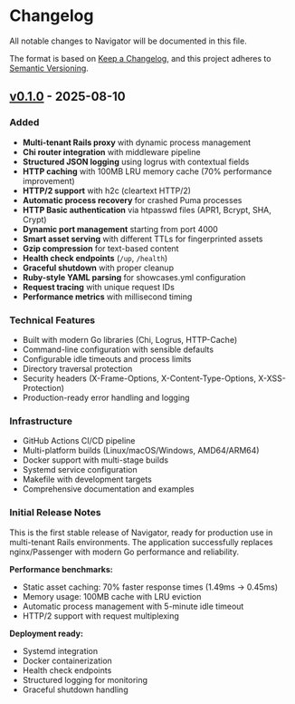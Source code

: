 # Changelog

All notable changes to Navigator will be documented in this file.

The format is based on [Keep a Changelog](https://keepachangelog.com/en/1.0.0/),
and this project adheres to [Semantic Versioning](https://semver.org/spec/v2.0.0.html).

## [v0.1.0] - 2025-08-10

### Added
- **Multi-tenant Rails proxy** with dynamic process management
- **Chi router integration** with middleware pipeline
- **Structured JSON logging** using logrus with contextual fields
- **HTTP caching** with 100MB LRU memory cache (70% performance improvement)
- **HTTP/2 support** with h2c (cleartext HTTP/2)
- **Automatic process recovery** for crashed Puma processes
- **HTTP Basic authentication** via htpasswd files (APR1, Bcrypt, SHA, Crypt)
- **Dynamic port management** starting from port 4000
- **Smart asset serving** with different TTLs for fingerprinted assets
- **Gzip compression** for text-based content
- **Health check endpoints** (`/up`, `/health`)
- **Graceful shutdown** with proper cleanup
- **Ruby-style YAML parsing** for showcases.yml configuration
- **Request tracing** with unique request IDs
- **Performance metrics** with millisecond timing

### Technical Features
- Built with modern Go libraries (Chi, Logrus, HTTP-Cache)
- Command-line configuration with sensible defaults
- Configurable idle timeouts and process limits
- Directory traversal protection
- Security headers (X-Frame-Options, X-Content-Type-Options, X-XSS-Protection)
- Production-ready error handling and logging

### Infrastructure
- GitHub Actions CI/CD pipeline
- Multi-platform builds (Linux/macOS/Windows, AMD64/ARM64)
- Docker support with multi-stage builds
- Systemd service configuration
- Makefile with development targets
- Comprehensive documentation and examples

### Initial Release Notes
This is the first stable release of Navigator, ready for production use in multi-tenant Rails environments. The application successfully replaces nginx/Passenger with modern Go performance and reliability.

**Performance benchmarks:**
- Static asset caching: 70% faster response times (1.49ms → 0.45ms)
- Memory usage: 100MB cache with LRU eviction
- Automatic process management with 5-minute idle timeout
- HTTP/2 support with request multiplexing

**Deployment ready:**
- Systemd integration
- Docker containerization
- Health check endpoints
- Structured logging for monitoring
- Graceful shutdown handling

[v0.1.0]: https://github.com/rubys/navigator/releases/tag/v0.1.0